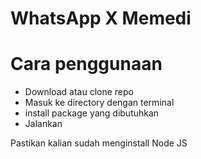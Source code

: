 # WhatsApp X Memedi

# Cara penggunaan
- Download atau clone repo
- Masuk ke directory dengan terminal
- install package yang dibutuhkan
- Jalankan

Pastikan kalian sudah menginstall Node JS
